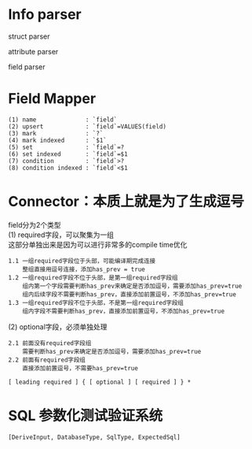 


# Info parser

struct parser

attribute parser

field parser


# Field Mapper
```
(1) name              : `field`
(2) upsert            : `field`=VALUES(field)
(3) mark              : `?`  
(4) mark indexed      : `$1`  
(5) set               : `field`=? 
(6) set indexed       : `field`=$1
(7) condition         : `field`>? 
(8) condition indexed : `field`<$1
```

# Connector：本质上就是为了生成逗号
field分为2个类型  
(1) required字段，可以聚集为一组  
这部分单独出来是因为可以进行非常多的compile time优化
```
1.1 一组required字段位于头部，可能编译期完成连接
    整组直接用逗号连接，添加has_prev = true  
1.2 一组required字段不位于头部，是第一组required字段组
    组内第一个字段需要判断has_prev来确定是否添加逗号，需要添加has_prev=true
    组内后续字段不需要判断has_prev，直接添加前置逗号，不添加has_prev=true  
1.3 一组required字段不位于头部，不是第一组required字段组
    组内字段不需要判断has_prev，直接添加前置逗号，不添加has_prev=true  
```

(2) optional字段，必须单独处理
```
2.1 前面没有required字段组
    需要判断has_prev来确定是否添加逗号，需要添加has_prev=true
2.2 前面有required字段组
    直接添加前置逗号，不需要has_prev=true
```



```
[ leading required ] { [ optional ] [ required ] } *

```


# SQL 参数化测试验证系统
```text
[DeriveInput, DatabaseType, SqlType, ExpectedSql]
```


